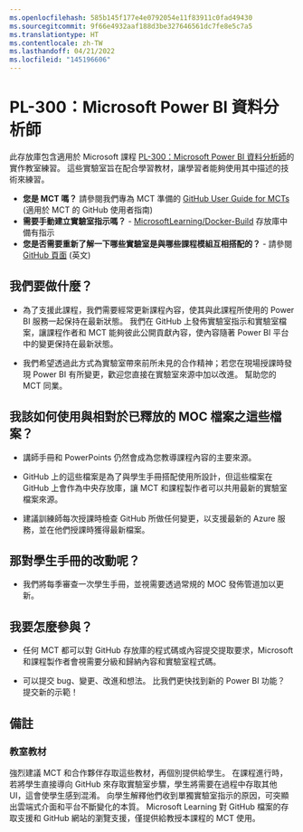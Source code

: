 ```yaml
---
ms.openlocfilehash: 585b145f177e4e0792054e11f83911c0fad49430
ms.sourcegitcommit: 9f66e4932aaf188d3be327646561dc7fe8e5c7a5
ms.translationtype: HT
ms.contentlocale: zh-TW
ms.lasthandoff: 04/21/2022
ms.locfileid: "145196606"
---
```

# <a name="pl-300-microsoft-power-bi-data-analyst"></a>PL-300：Microsoft Power BI 資料分析師

此存放庫包含適用於 Microsoft 課程 [PL-300：Microsoft Power BI 資料分析師](https://docs.microsoft.com/en-us/learn/certifications/courses/PL-300T00)的實作教室練習。 這些實驗室旨在配合學習教材，讓學習者能夠使用其中描述的技術來練習。

- **您是 MCT 嗎？** 請參閱我們專為 MCT 準備的 [GitHub User Guide for MCTs](https://microsoftlearning.github.io/MCT-User-Guide/) (適用於 MCT 的 GitHub 使用者指南)
- **需要手動建立實驗室指示嗎？** - [MicrosoftLearning/Docker-Build](https://github.com/MicrosoftLearning/Docker-Build) 存放庫中備有指示
- **您是否需要重新了解一下哪些實驗室是與哪些課程模組互相搭配的？** - 請參閱 [GitHub 頁面](https://microsoftlearning.github.io/PL-300-Microsoft-Power-BI-Data-Analyst/) \(英文\)

## <a name="what-are-we-doing"></a>我們要做什麼？

- 為了支援此課程，我們需要經常更新課程內容，使其與此課程所使用的 Power BI 服務一起保持在最新狀態。  我們在 GitHub 上發佈實驗室指示和實驗室檔案，讓課程作者和 MCT 能夠彼此公開貢獻內容，使內容隨著 Power BI 平台中的變更保持在最新狀態。

- 我們希望透過此方式為實驗室帶來前所未見的合作精神；若您在現場授課時發現 Power BI 有所變更，歡迎您直接在實驗室來源中加以改進。  幫助您的 MCT 同業。

## <a name="how-should-i-use-these-files-relative-to-the-released-moc-files"></a>我該如何使用與相對於已釋放的 MOC 檔案之這些檔案？

- 講師手冊和 PowerPoints 仍然會成為您教導課程內容的主要來源。

- GitHub 上的這些檔案是為了與學生手冊搭配使用所設計，但這些檔案在 GitHub 上會作為中央存放庫，讓 MCT 和課程製作者可以共用最新的實驗室檔案來源。

- 建議訓練師每次授課時檢查 GitHub 所做任何變更，以支援最新的 Azure 服務，並在他們授課時獲得最新檔案。

## <a name="what-about-changes-to-the-student-handbook"></a>那對學生手冊的改動呢？

- 我們將每季審查一次學生手冊，並視需要透過常規的 MOC 發佈管道加以更新。

## <a name="how-do-i-contribute"></a>我要怎麼參與？

- 任何 MCT 都可以對 GitHub 存放庫的程式碼或內容提交提取要求，Microsoft 和課程製作者會視需要分級和歸納內容和實驗室程式碼。

- 可以提交 bug、變更、改進和想法。  比我們更快找到新的 Power BI 功能？  提交新的示範！

## <a name="notes"></a>備註

### <a name="classroom-materials"></a>教室教材

強烈建議 MCT 和合作夥伴存取這些教材，再個別提供給學生。  在課程進行時，若將學生直接導向 GitHub 來存取實驗室步驟，學生將需要在過程中存取其他 UI，這會使學生感到混淆。 向學生解釋他們收到單獨實驗室指示的原因，可突顯出雲端式介面和平台不斷變化的本質。 Microsoft Learning 對 GitHub 檔案的存取支援和 GitHub 網站的瀏覽支援，僅提供給教授本課程的 MCT 使用。
